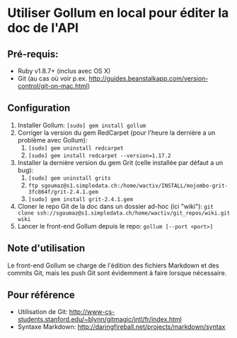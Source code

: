 # Utiliser Gollum en local pour éditer la doc de l'API

## Pré-requis:

* Ruby v1.8.7+ (inclus avec OS X)
* Git (au cas où voir p.ex. http://guides.beanstalkapp.com/version-control/git-on-mac.html)

## Configuration

1. Installer Gollum: `[sudo] gem install gollum`
2. Corriger la version du gem RedCarpet (pour l'heure la dernière a un problème avec Gollum):
	1. `[sudo] gem uninstall redcarpet`
	2. `[sudo] gem install redcarpet --version=1.17.2`
3. Installer la dernière version du gem Grit (celle installée par défaut a un bug):
	1. `[sudo] gem uninstall grits`
	2. `ftp sgoumaz@s1.simpledata.ch:/home/wactiv/INSTALL/mojombo-grit-3fc864f/grit-2.4.1.gem`
	3. `[sudo] gem install grit-2.4.1.gem`
3. Cloner le repo Git de la doc dans un dossier ad-hoc (ici "wiki"): `git clone ssh://sgoumaz@s1.simpledata.ch/home/wactiv/git_repos/wiki.git wiki`
4. Lancer le front-end Gollum depuis le repo: `gollum [--port <port>]`

## Note d'utilisation

Le front-end Gollum se charge de l'édition des fichiers Markdown et des commits Git, mais les push Git sont évidemment à faire lorsque nécessaire.

## Pour référence

* Utilisation de Git: http://www-cs-students.stanford.edu/~blynn/gitmagic/intl/fr/index.html
* Syntaxe Markdown: http://daringfireball.net/projects/markdown/syntax